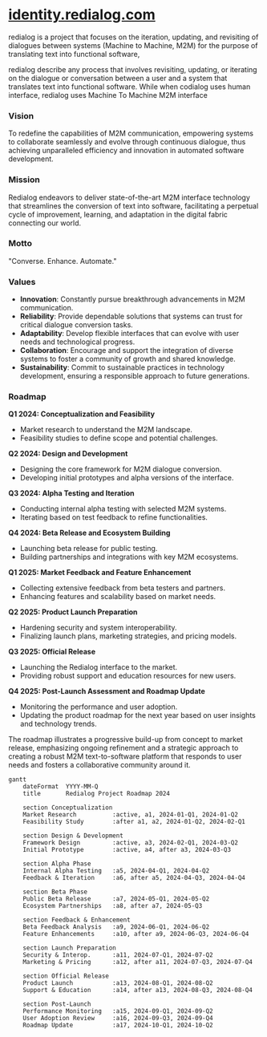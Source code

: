 # [identity.redialog.com](http://identity.redialog.com )

redialog is a project that focuses on the iteration, updating, and revisiting of dialogues between systems (Machine to Machine, M2M) for the purpose of translating text into functional software, 

redialog describe any process that involves revisiting, updating, or iterating on the dialogue or conversation between a user and a system that translates text into functional software. 
While when codialog uses human interface, redialog uses Machine To Machine M2M interface



### Vision
To redefine the capabilities of M2M communication, empowering systems to collaborate seamlessly and evolve through continuous dialogue, thus achieving unparalleled efficiency and innovation in automated software development.

### Mission
Redialog endeavors to deliver state-of-the-art M2M interface technology that streamlines the conversion of text into software, facilitating a perpetual cycle of improvement, learning, and adaptation in the digital fabric connecting our world.

### Motto
"Converse. Enhance. Automate."

### Values
- **Innovation**: Constantly pursue breakthrough advancements in M2M communication.
- **Reliability**: Provide dependable solutions that systems can trust for critical dialogue conversion tasks.
- **Adaptability**: Develop flexible interfaces that can evolve with user needs and technological progress.
- **Collaboration**: Encourage and support the integration of diverse systems to foster a community of growth and shared knowledge.
- **Sustainability**: Commit to sustainable practices in technology development, ensuring a responsible approach to future generations.

### Roadmap

**Q1 2024: Conceptualization and Feasibility**
- Market research to understand the M2M landscape.
- Feasibility studies to define scope and potential challenges.

**Q2 2024: Design and Development**
- Designing the core framework for M2M dialogue conversion.
- Developing initial prototypes and alpha versions of the interface.

**Q3 2024: Alpha Testing and Iteration**
- Conducting internal alpha testing with selected M2M systems.
- Iterating based on test feedback to refine functionalities.

**Q4 2024: Beta Release and Ecosystem Building**
- Launching beta release for public testing.
- Building partnerships and integrations with key M2M ecosystems.

**Q1 2025: Market Feedback and Feature Enhancement**
- Collecting extensive feedback from beta testers and partners.
- Enhancing features and scalability based on market needs.

**Q2 2025: Product Launch Preparation**
- Hardening security and system interoperability.
- Finalizing launch plans, marketing strategies, and pricing models.

**Q3 2025: Official Release**
- Launching the Redialog interface to the market.
- Providing robust support and education resources for new users.

**Q4 2025: Post-Launch Assessment and Roadmap Update**
- Monitoring the performance and user adoption.
- Updating the product roadmap for the next year based on user insights and technology trends.

The roadmap illustrates a progressive build-up from concept to market release, emphasizing ongoing refinement and a strategic approach to creating a robust M2M text-to-software platform that responds to user needs and fosters a collaborative community around it.



```mermaid
gantt
    dateFormat  YYYY-MM-Q
    title       Redialog Project Roadmap 2024
    
    section Conceptualization
    Market Research          :active, a1, 2024-01-Q1, 2024-01-Q2
    Feasibility Study        :after a1, a2, 2024-01-Q2, 2024-02-Q1
    
    section Design & Development
    Framework Design         :active, a3, 2024-02-Q1, 2024-03-Q2
    Initial Prototype        :active, a4, after a3, 2024-03-Q3
    
    section Alpha Phase
    Internal Alpha Testing   :a5, 2024-04-Q1, 2024-04-Q2
    Feedback & Iteration     :a6, after a5, 2024-04-Q3, 2024-04-Q4
    
    section Beta Phase
    Public Beta Release      :a7, 2024-05-Q1, 2024-05-Q2
    Ecosystem Partnerships   :a8, after a7, 2024-05-Q3
    
    section Feedback & Enhancement
    Beta Feedback Analysis   :a9, 2024-06-Q1, 2024-06-Q2
    Feature Enhancements     :a10, after a9, 2024-06-Q3, 2024-06-Q4
    
    section Launch Preparation
    Security & Interop.      :a11, 2024-07-Q1, 2024-07-Q2
    Marketing & Pricing      :a12, after a11, 2024-07-Q3, 2024-07-Q4

    section Official Release
    Product Launch           :a13, 2024-08-Q1, 2024-08-Q2
    Support & Education      :a14, after a13, 2024-08-Q3, 2024-08-Q4
    
    section Post-Launch
    Performance Monitoring   :a15, 2024-09-Q1, 2024-09-Q2
    User Adoption Review     :a16, 2024-09-Q3, 2024-09-Q4
    Roadmap Update           :a17, 2024-10-Q1, 2024-10-Q2
```
